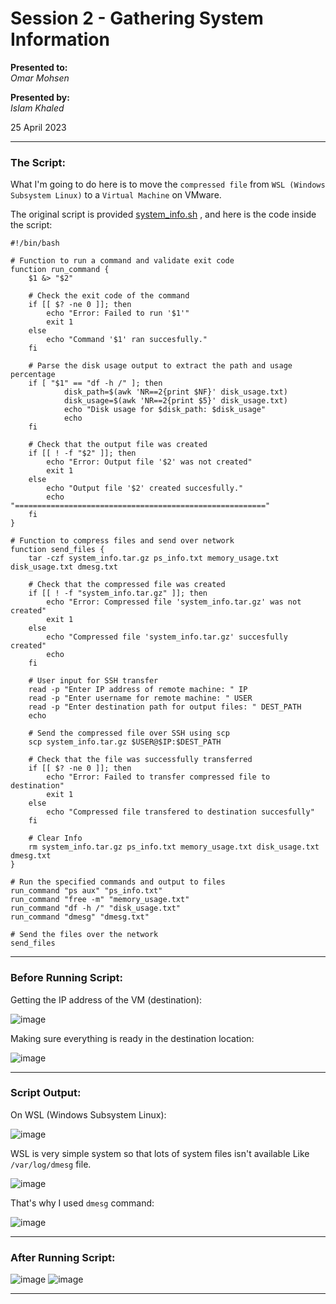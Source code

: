 # Session 2 - Gathering System Information

**Presented to:**    
_Omar Mohsen_    

**Presented by:**   
_Islam Khaled_    

25 April 2023

-----------------------------------------
### The Script:

What I'm going to do here is to move the ```compressed file``` from ```WSL (Windows Subsystem Linux)``` to a ```Virtual Machine``` on VMware.

The original script is provided [system_info.sh](https://github.com/eslamkhaled560/Sprints-Tasks/blob/main/5-%20DevOps%20Fundmentals/S_BS_02%20Writing%20A%20Script%20To%20Gather%20Information%20About%20The%20Linux%20env/system_info.sh) , 
and here is the code inside the script:
```
#!/bin/bash

# Function to run a command and validate exit code
function run_command {
    $1 &> "$2"

    # Check the exit code of the command
    if [[ $? -ne 0 ]]; then
        echo "Error: Failed to run '$1'"
        exit 1
    else
        echo "Command '$1' ran succesfully."
    fi
    
    # Parse the disk usage output to extract the path and usage percentage
    if [ "$1" == "df -h /" ]; then
            disk_path=$(awk 'NR==2{print $NF}' disk_usage.txt)
            disk_usage=$(awk 'NR==2{print $5}' disk_usage.txt)
            echo "Disk usage for $disk_path: $disk_usage"
            echo
    fi

    # Check that the output file was created
    if [[ ! -f "$2" ]]; then
        echo "Error: Output file '$2' was not created"
        exit 1
    else
        echo "Output file '$2' created succesfully."
        echo "========================================================"
    fi
}

# Function to compress files and send over network
function send_files {
    tar -czf system_info.tar.gz ps_info.txt memory_usage.txt disk_usage.txt dmesg.txt
    
    # Check that the compressed file was created
    if [[ ! -f "system_info.tar.gz" ]]; then
        echo "Error: Compressed file 'system_info.tar.gz' was not created"
        exit 1
    else
        echo "Compressed file 'system_info.tar.gz' succesfully created"
        echo
    fi
    
    # User input for SSH transfer
    read -p "Enter IP address of remote machine: " IP
    read -p "Enter username for remote machine: " USER
    read -p "Enter destination path for output files: " DEST_PATH
    echo

    # Send the compressed file over SSH using scp
    scp system_info.tar.gz $USER@$IP:$DEST_PATH

    # Check that the file was successfully transferred
    if [[ $? -ne 0 ]]; then
        echo "Error: Failed to transfer compressed file to destination"
        exit 1
    else
        echo "Compressed file transfered to destination succesfully"
    fi
    
    # Clear Info
    rm system_info.tar.gz ps_info.txt memory_usage.txt disk_usage.txt dmesg.txt
}

# Run the specified commands and output to files
run_command "ps aux" "ps_info.txt"
run_command "free -m" "memory_usage.txt"
run_command "df -h /" "disk_usage.txt"
run_command "dmesg" "dmesg.txt"

# Send the files over the network
send_files
```

-------------------------
### Before Running Script:

Getting the IP address of the VM (destination):

![image](https://user-images.githubusercontent.com/54172897/234338790-b7af2d60-fb4e-4631-8ec4-8627c33ddaba.png)

Making sure everything is ready in the destination location:

![image](https://user-images.githubusercontent.com/54172897/234339111-49c0da53-562c-4221-ae1e-9fc7d619a411.png)

-------------------------
### Script Output:

On WSL (Windows Subsystem Linux):

![image](https://user-images.githubusercontent.com/54172897/234340505-68ca7c14-70c5-43a7-a06f-72fa86e86e28.png)

WSL is very simple system so that lots of system files isn't available
Like ```/var/log/dmesg``` file.

![image](https://user-images.githubusercontent.com/54172897/234542380-aaa29836-4d4c-4a2c-9fe9-90f8e184dd1e.png)

That's why I used ```dmesg``` command:

![image](https://user-images.githubusercontent.com/54172897/234542763-31afbb49-dfcf-4052-88bd-ed9330ab283b.png)

-------------------------
### After Running Script:

![image](https://user-images.githubusercontent.com/54172897/234341104-a1ff76d2-ed7e-4e04-8e9e-861a8b064c0e.png)
![image](https://user-images.githubusercontent.com/54172897/234544245-9d0b2fdd-8a7e-40d4-a139-bdfc16ec3932.png)

-------------------------
